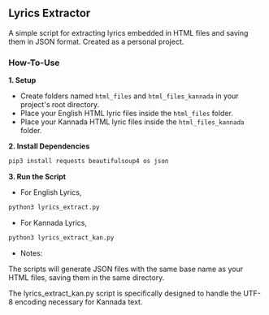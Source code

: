 ## Lyrics Extractor

A simple script for extracting lyrics embedded in HTML files and saving them in JSON format.  Created as a personal project.

### How-To-Use

**1. Setup**

* Create folders named `html_files` and `html_files_kannada` in your project's root directory.
* Place your English HTML lyric files inside the `html_files` folder.
* Place your Kannada HTML lyric files inside the `html_files_kannada` folder.

**2. Install Dependencies**

```bash
pip3 install requests beautifulsoup4 os json
```
**3. Run the Script**

* For English Lyrics, 

```bash
python3 lyrics_extract.py
```
* For Kannada Lyrics,

```bash
python3 lyrics_extract_kan.py
```
* Notes:

The scripts will generate JSON files with the same base name as your HTML files, saving them in the same directory.

The lyrics_extract_kan.py script is specifically designed to handle the UTF-8 encoding necessary for Kannada text.
